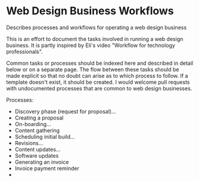 # Web Design Business Workflows
Describes processes and workflows for operating a web design business

This is an effort to document the tasks involved in running a web design business. 
It is partly inspired by Eli's video "Workflow for technology professionals".

Common tasks or processes should be indexed here and described in detail below or on a separate page. 
The flow between these tasks should be made explicit so that no doubt can arise as to which process to follow.
If a template doesn't exist, it should be created. 
I would welcome pull requests with undocumented processes that are common to web design businesses.

Processes: 

* Discovery phase (request for proposal)...
* Creating a proposal
* On-boarding...
* Content gathering
* Scheduling initial build...
* Revisions...
* Content updates...
* Software updates
* Generating an invoice
* Invoice payment reminder
* 

